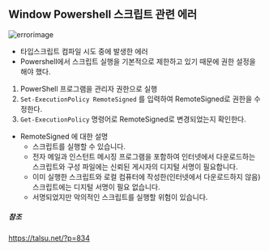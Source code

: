 ## Window Powershell 스크립트 관련 에러
![errorimage](https://user-images.githubusercontent.com/66292371/111908495-d8194c80-8a9c-11eb-9deb-28b4ce41dfb0.png)
- 타입스크립트 컴파일 시도 중에 발생한 에러
- Powershell에서 스크립트 실행을 기본적으로 제한하고 있기 때문에 권한 설정을 해야 했다.
1. PowerShell 프로그램을 관리자 권한으로 실행
2. `Set-ExecutionPolicy RemoteSigned` 를 입력하여 RemoteSigned로 권한을 수정한다.
3. `Get-ExecutionPolicy` 명령어로 RemoteSigned로 변경되었는지 확인한다.
- RemoteSigned 에 대한 설명
  - 스크립트를 실행할 수 있습니다.  
  - 전자 메일과 인스턴트 메시징 프로그램을 포함하여 인터넷에서 다운로드하는 스크립트와 구성 파일에는 신뢰된 게시자의 디지털 서명이 필요합니다.  
  - 이미 실행한 스크립트와 로컬 컴퓨터에 작성한(인터넷에서 다운로드하지 않음) 스크립트에는 디지털 서명이 필요 없습니다.  
  - 서명되었지만 악의적인 스크립트를 실행할 위험이 있습니다.  


##### 참조
https://talsu.net/?p=834

